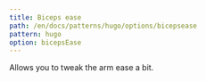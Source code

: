```yaml
---
title: Biceps ease
path: /en/docs/patterns/hugo/options/bicepsease
pattern: hugo
option: bicepsEase
---
```


Allows you to tweak the arm ease a bit.
